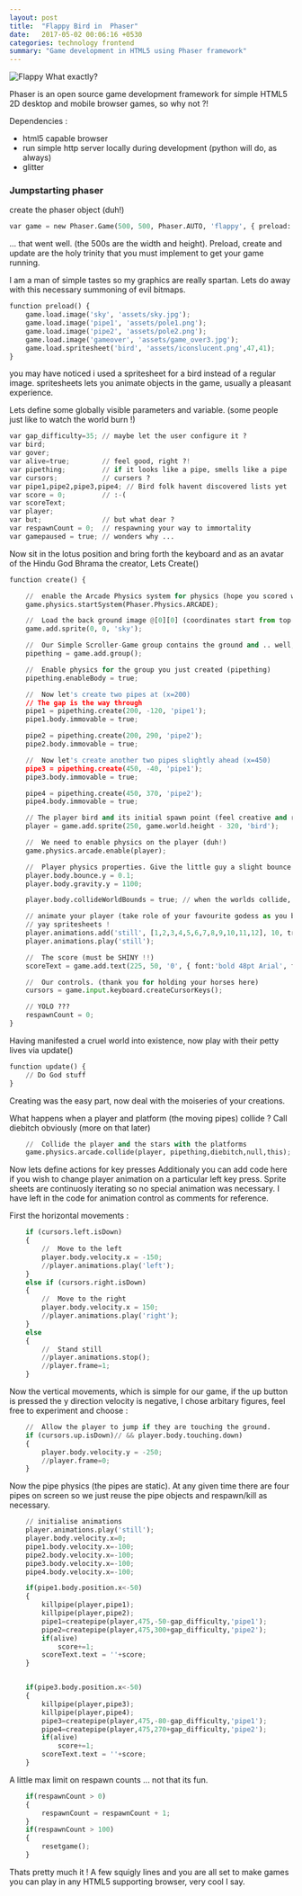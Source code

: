```yaml
---
layout: post
title:  "Flappy Bird in  Phaser"
date:   2017-05-02 00:06:16 +0530
categories: technology frontend
summary: "Game development in HTML5 using Phaser framework"
---
```


![Flappy What exactly?](../images/flappy.png)

Phaser is an open source game development framework for simple HTML5 2D desktop and mobile browser games, so why not ?!

Dependencies :
  - html5 capable browser
  - run simple http server locally during development (python will do, as always)
  - glitter

### Jumpstarting phaser

create the phaser object (duh!)
```py
var game = new Phaser.Game(500, 500, Phaser.AUTO, 'flappy', { preload: preload, create: create, update: update });
```
... that went well. (the 500s are the width and height). Preload, create and update  are the holy trinity that you must implement to get your game running.

I am a man of simple tastes so my graphics are really spartan. Lets do away with this necessary summoning of evil bitmaps.

```py
function preload() {
    game.load.image('sky', 'assets/sky.jpg');
    game.load.image('pipe1', 'assets/pole1.png');
    game.load.image('pipe2', 'assets/pole2.png');
    game.load.image('gameover', 'assets/game_over3.jpg');
    game.load.spritesheet('bird', 'assets/iconslucent.png',47,41);
}
```

you may have noticed i used a spritesheet for a bird instead of a regular image. spritesheets lets you animate objects in the game, usually a pleasant experience.

Lets define some globally visible parameters and variable. (some people just like to watch the world burn !)

```py
var gap_difficulty=35; // maybe let the user configure it ?
var bird;
var gover;
var alive=true;        // feel good, right ?!
var pipething;         // if it looks like a pipe, smells like a pipe ... it must be a pipe !
var cursors;           // cursers ?
var pipe1,pipe2,pipe3,pipe4; // Bird folk havent discovered lists yet
var score = 0;         // :-(
var scoreText;
var player;
var but;               // but what dear ?
var respawnCount = 0;  // respawning your way to immortality
var gamepaused = true; // wonders why ...
```

Now sit in the lotus position and bring forth the keyboard and as an avatar of the Hindu God Bhrama the creator, Lets Create()

```py
function create() {

    //  enable the Arcade Physics system for physics (hope you scored well in school !)
    game.physics.startSystem(Phaser.Physics.ARCADE);

    //  Load the back ground image @[0][0] (coordinates start from top left !)
    game.add.sprite(0, 0, 'sky');

    //  Our Simple Scroller-Game group contains the ground and .. well, pipes, two at a time (holding my horses here)
    pipething = game.add.group();

    //  Enable physics for the group you just created (pipething)
    pipething.enableBody = true;

    //  Now let's create two pipes at (x=200)
    // The gap is the way through
    pipe1 = pipething.create(200, -120, 'pipe1');
    pipe1.body.immovable = true;

    pipe2 = pipething.create(200, 290, 'pipe2');
    pipe2.body.immovable = true;

    //  Now let's create another two pipes slightly ahead (x=450)
    pipe3 = pipething.create(450, -40, 'pipe1');
    pipe3.body.immovable = true;

    pipe4 = pipething.create(450, 370, 'pipe2');
    pipe4.body.immovable = true;

    // The player bird and its initial spawn point (feel creative and randomise this !)
    player = game.add.sprite(250, game.world.height - 320, 'bird');

    //  We need to enable physics on the player (duh!)
    game.physics.arcade.enable(player);

    //  Player physics properties. Give the little guy a slight bounce. (because .. bounce !)
    player.body.bounce.y = 0.1;
    player.body.gravity.y = 1100;

    player.body.collideWorldBounds = true; // when the worlds collide, you die !

    // animate your player (take role of your favourite godess as you breathe life into this avian foe)
    // yay spritesheets !
    player.animations.add('still', [1,2,3,4,5,6,7,8,9,10,11,12], 10, true);
    player.animations.play('still');

    //  The score (must be SHINY !!)
    scoreText = game.add.text(225, 50, '0', { font:'bold 48pt Arial', fontSize: '32px', stroke:'blue',fill: '#FFFFFF', fontWeight:'bold' });

    //  Our controls. (thank you for holding your horses here)
    cursors = game.input.keyboard.createCursorKeys();

    // YOLO ???
    respawnCount = 0;
}
```

Having manifested a cruel world into existence, now play with their petty lives via update()
```py
function update() {
    // Do God stuff
}
```

Creating was the easy part, now deal with the moiseries of your creations.

What happens when a player and platform (the moving pipes) collide ? Call diebitch obviously (more on that later)

```py
    //  Collide the player and the stars with the platforms
    game.physics.arcade.collide(player, pipething,diebitch,null,this);
```

Now lets define actions for key presses
Additionaly you can add code here if you wish to change player animation on
a particular left key press. Sprite sheets are continuosly iterating so no
special animation was necessary. I have left in the code for animation control
as comments for reference.

First the horizontal movements :
```py
    if (cursors.left.isDown)
    {
        //  Move to the left
        player.body.velocity.x = -150;
        //player.animations.play('left');
    }
    else if (cursors.right.isDown)
    {
        //  Move to the right
        player.body.velocity.x = 150;
        //player.animations.play('right');
    }
    else
    {
        //  Stand still
        //player.animations.stop();
        //player.frame=1;
    }
```

Now the vertical movements, which is simple for our game, if the up button
is pressed the y direction velocity is negative, I chose arbitary figures,
feel free to experiment and choose :

```py
    //  Allow the player to jump if they are touching the ground.
    if (cursors.up.isDown)// && player.body.touching.down)
    {
        player.body.velocity.y = -250;
        //player.frame=0;
    }
```

Now the pipe physics (the pipes are static).
At any given time there are four pipes on screen so we just reuse the pipe objects and respawn/kill as necessary.

```py
	// initialise animations
    player.animations.play('still');
    player.body.velocity.x=0;
    pipe1.body.velocity.x=-100;
    pipe2.body.velocity.x=-100;
    pipe3.body.velocity.x=-100;
    pipe4.body.velocity.x=-100;

    if(pipe1.body.position.x<-50)
    {
        killpipe(player,pipe1);
        killpipe(player,pipe2);
        pipe1=createpipe(player,475,-50-gap_difficulty,'pipe1');
        pipe2=createpipe(player,475,300+gap_difficulty,'pipe2');
        if(alive)
            score+=1;
        scoreText.text = ''+score;
    }


    if(pipe3.body.position.x<-50)
    {
        killpipe(player,pipe3);
        killpipe(player,pipe4);
        pipe3=createpipe(player,475,-80-gap_difficulty,'pipe1');
        pipe4=createpipe(player,475,270+gap_difficulty,'pipe2');
        if(alive)
            score+=1;
        scoreText.text = ''+score;
    }
```

A little max limit on respawn counts ... not that its fun.
```py
	if(respawnCount > 0)
	{
    	respawnCount = respawnCount + 1;
	}
	if(respawnCount > 100)
	{
	    resetgame();
	}
```

Thats pretty much it ! A few squigly lines and you are all set to make
 games you can play in any HTML5 supporting browser, very cool I say.


